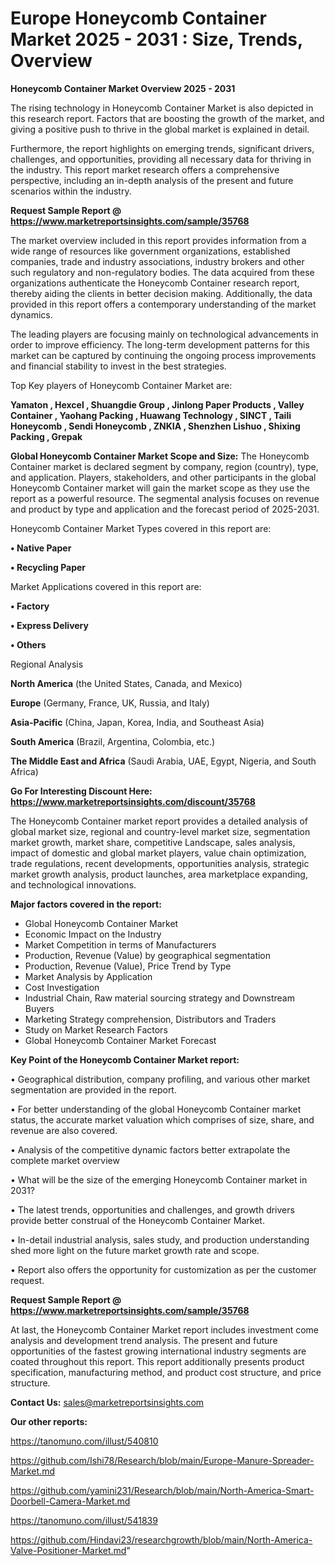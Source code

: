 # Europe Honeycomb Container Market 2025 - 2031 : Size, Trends, Overview

<Strong> Honeycomb Container Market Overview 2025 - 2031</strong>

The rising technology in Honeycomb Container Market is also depicted in this research report. Factors that are boosting the growth of the market, and giving a positive push to thrive in the global market is explained in detail.

Furthermore, the report highlights on emerging trends, significant drivers, challenges, and opportunities, providing all necessary data for thriving in the industry. This report market research offers a comprehensive perspective, including an in-depth analysis of the present and future scenarios within the industry.

<strong>Request Sample Report @ <a href=https://www.marketreportsinsights.com/sample/35768>https://www.marketreportsinsights.com/sample/35768</a></strong>

The market overview included in this report provides information from a wide range of resources like government organizations, established companies, trade and industry associations, industry brokers and other such regulatory and non-regulatory bodies. The data acquired from these organizations authenticate the Honeycomb Container research report, thereby aiding the clients in better decision making. Additionally, the data provided in this report offers a contemporary understanding of the market dynamics.

The leading players are focusing mainly on technological advancements in order to improve efficiency. The long-term development patterns for this market can be captured by continuing the ongoing process improvements and financial stability to invest in the best strategies.

Top Key players of Honeycomb Container Market are:

<strong>Yamaton , Hexcel , Shuangdie Group , Jinlong Paper Products , Valley Container , Yaohang Packing , Huawang Technology , SINCT , Taili Honeycomb , Sendi Honeycomb , ZNKIA , Shenzhen Lishuo , Shixing Packing , Grepak</strong>

<strong><b>Global Honeycomb Container Market Scope and Size:</b></strong>
The Honeycomb Container market is declared segment by company, region (country), type, and application. Players, stakeholders, and other participants in the global Honeycomb Container market will gain the market scope as they use the report as a powerful resource. The segmental analysis focuses on revenue and product by type and application and the forecast period of 2025-2031.

Honeycomb Container Market Types covered in this report are:

<strong>•  Native Paper 

•  Recycling Paper</strong>

Market Applications covered in this report are:

<strong>•  Factory 

•  Express Delivery 

•  Others</strong> 

Regional Analysis

<strong>North America</strong> (the United States, Canada, and Mexico)

<strong>Europe</strong> (Germany, France, UK, Russia, and Italy)

<strong>Asia-Pacific</strong> (China, Japan, Korea, India, and Southeast Asia)

<strong>South America</strong> (Brazil, Argentina, Colombia, etc.)

<strong>The Middle East and Africa</strong> (Saudi Arabia, UAE, Egypt, Nigeria, and South Africa)

<strong>Go For Interesting Discount Here: <a href=https://www.marketreportsinsights.com/discount/35768>https://www.marketreportsinsights.com/discount/35768</a></strong>

The Honeycomb Container market report provides a detailed analysis of global market size, regional and country-level market size, segmentation market growth, market share, competitive Landscape, sales analysis, impact of domestic and global market players, value chain optimization, trade regulations, recent developments, opportunities analysis, strategic market growth analysis, product launches, area marketplace expanding, and technological innovations.

<strong><b>Major factors covered in the report:</b></strong>
<ul>
  <li>Global Honeycomb Container Market </li>
  <li>Economic Impact on the Industry</li>
  <li>Market Competition in terms of Manufacturers</li>
  <li>Production, Revenue (Value) by geographical segmentation</li>
  <li>Production, Revenue (Value), Price Trend by Type</li>
  <li>Market Analysis by Application</li>
  <li>Cost Investigation</li>
  <li>Industrial Chain, Raw material sourcing strategy and Downstream Buyers</li>
  <li>Marketing Strategy comprehension, Distributors and Traders</li>
  <li>Study on Market Research Factors</li>
  <li>Global Honeycomb Container Market Forecast</li>
</ul>

<strong><b>Key Point of the Honeycomb Container Market report:</b></strong>

• Geographical distribution, company profiling, and various other market segmentation are provided in the report.

• For better understanding of the global Honeycomb Container market status, the accurate market valuation which comprises of size, share, and revenue are also covered.

• Analysis of the competitive dynamic factors better extrapolate the complete market overview

• What will be the size of the emerging Honeycomb Container market in 2031?

• The latest trends, opportunities and challenges, and growth drivers provide better construal of the Honeycomb Container Market.

• In-detail industrial analysis, sales study, and production understanding shed more light on the future market growth rate and scope.

• Report also offers the opportunity for customization as per the customer request.

<strong>Request Sample Report @ <a href=https://www.marketreportsinsights.com/sample/35768>https://www.marketreportsinsights.com/sample/35768</a></strong>

At last, the Honeycomb Container Market report includes investment come analysis and development trend analysis. The present and future opportunities of the fastest growing international industry segments are coated throughout this report. This report additionally presents product specification, manufacturing method, and product cost structure, and price structure.

<strong>Contact Us:</strong>
sales@marketreportsinsights.com

<strong>Our other reports:</strong>

<a href=https://tanomuno.com/illust/540810>https://tanomuno.com/illust/540810</a>

<a href=https://github.com/Ishi78/Research/blob/main/Europe-Manure-Spreader-Market.md>https://github.com/Ishi78/Research/blob/main/Europe-Manure-Spreader-Market.md</a>

<a href=https://github.com/yamini231/Research/blob/main/North-America-Smart-Doorbell-Camera-Market.md>https://github.com/yamini231/Research/blob/main/North-America-Smart-Doorbell-Camera-Market.md</a>

<a href=https://tanomuno.com/illust/541839>https://tanomuno.com/illust/541839</a>

<a href=https://github.com/Hindavi23/researchgrowth/blob/main/North-America-Valve-Positioner-Market.md>https://github.com/Hindavi23/researchgrowth/blob/main/North-America-Valve-Positioner-Market.md</a>"
